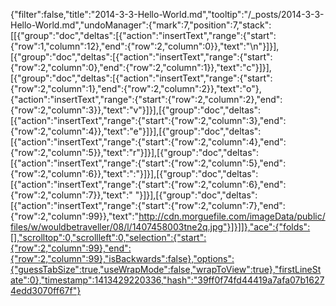 {"filter":false,"title":"2014-3-3-Hello-World.md","tooltip":"/_posts/2014-3-3-Hello-World.md","undoManager":{"mark":7,"position":7,"stack":[[{"group":"doc","deltas":[{"action":"insertText","range":{"start":{"row":1,"column":12},"end":{"row":2,"column":0}},"text":"\n"}]}],[{"group":"doc","deltas":[{"action":"insertText","range":{"start":{"row":2,"column":0},"end":{"row":2,"column":1}},"text":"c"}]}],[{"group":"doc","deltas":[{"action":"insertText","range":{"start":{"row":2,"column":1},"end":{"row":2,"column":2}},"text":"o"},{"action":"insertText","range":{"start":{"row":2,"column":2},"end":{"row":2,"column":3}},"text":"v"}]}],[{"group":"doc","deltas":[{"action":"insertText","range":{"start":{"row":2,"column":3},"end":{"row":2,"column":4}},"text":"e"}]}],[{"group":"doc","deltas":[{"action":"insertText","range":{"start":{"row":2,"column":4},"end":{"row":2,"column":5}},"text":"r"}]}],[{"group":"doc","deltas":[{"action":"insertText","range":{"start":{"row":2,"column":5},"end":{"row":2,"column":6}},"text":":"}]}],[{"group":"doc","deltas":[{"action":"insertText","range":{"start":{"row":2,"column":6},"end":{"row":2,"column":7}},"text":" "}]}],[{"group":"doc","deltas":[{"action":"insertText","range":{"start":{"row":2,"column":7},"end":{"row":2,"column":99}},"text":"http://cdn.morguefile.com/imageData/public/files/w/wouldbetraveller/08/l/1407458003tne2q.jpg"}]}]]},"ace":{"folds":[],"scrolltop":0,"scrollleft":0,"selection":{"start":{"row":2,"column":99},"end":{"row":2,"column":99},"isBackwards":false},"options":{"guessTabSize":true,"useWrapMode":false,"wrapToView":true},"firstLineState":0},"timestamp":1413429220336,"hash":"39ff0f74fd44419a7afa07b16274edd3070ff67f"}